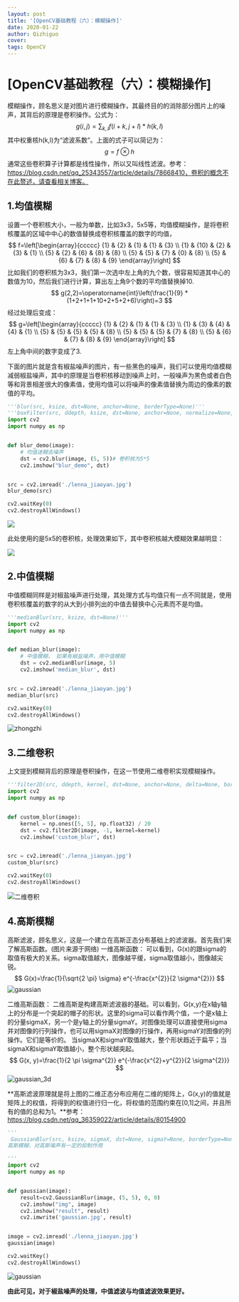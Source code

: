 ```yaml
---
layout: post
title: '[OpenCV基础教程（六）：模糊操作]'
date: 2020-01-22
author: Qizhiguo
cover: 
tags: OpenCV
---
```


# [OpenCV基础教程（六）：模糊操作]

​		模糊操作，顾名思义是对图片进行模糊操作，其最终目的的消除部分图片上的噪声，其背后的原理是卷积操作。公式为：
$$
g(i, j)=\sum_{k, l} f(i+k, j+l) * h(k, l)
$$
其中权重核h(k,l)为“滤波系数”。上面的式子可以简记为：
$$
g=f \otimes h
$$
通常这些卷积算子计算都是线性操作，所以又叫线性滤波。参考：https://blog.csdn.net/qq_25343557/article/details/78668410，卷积的概念不在此赘述，请查看相关博客。

## 1.均值模糊

设置一个卷积核大小，一般为单数，比如3x3，5x5等，均值模糊操作，是将卷积核覆盖的区域中中心的数值替换成卷积核覆盖的数字的均值，
$$
f=\left[\begin{array}{ccccc}
{1} & {2} & {1} & {1} & {3} \\
{1} & {10} & {2} & {3} & {1} \\
{5} & {2} & {6} & {8} & {8} \\
{5} & {5} & {7} & {0} & {8} \\
{5} & {6} & {7} & {8} & {9}
\end{array}\right]
$$
比如我们的卷积核为3x3，我们第一次选中左上角的九个数，很容易知道其中心的数值为10，然后我们进行计算，算出左上角9个数的平均值替换掉10.
$$
g(2,2)=\operatorname{int}\left(\frac{1}{9} *(1+2+1+1+10+2+5+2+6)\right)=3
$$
经过处理后变成：
$$
g=\left[\begin{array}{ccccc}
{1} & {2} & {1} & {1} & {3} \\
{1} & {3} & {4} & {4} & {1} \\
{5} & {5} & {5} & {5} & {8} \\
{5} & {5} & {5} & {7} & {8} \\
{5} & {6} & {7} & {8} & {9}
\end{array}\right]
$$
左上角中间的数字变成了3.

下面的图片就是含有椒盐噪声的图片，有一些黑色的噪声，我们可以使用均值模糊减弱椒盐噪声，其中的原理是当卷积核移动到噪声上时，一般噪声为黑色或者白色等和背景相差很大的像素值，使用均值可以将噪声的像素值替换为周边的像素的数值的平均。

```python
'''blur(src, ksize, dst=None, anchor=None, borderType=None)'''
'''boxFilter(src, ddepth, ksize, dst=None, anchor=None, normalize=None, borderType=None),当normalize=True时，作用于均值滤波一样，如果为False时，超过255的就当255算'''
import cv2
import numpy as np


def blur_demo(image):
    # 均值迷糊去噪声
    dst = cv2.blur(image, (5, 5))# 卷积核为5*5
    cv2.imshow("blur_demo", dst)


src = cv2.imread('./lenna_jiaoyan.jpg')
blur_demo(src)

cv2.waitKey(0)
cv2.destroyAllWindows()
```



![](https://raw.githubusercontent.com/Qzgfather/Qzgfather.github.io/master/assets/img/lenna_jiaoyan.jpg)

此处使用的是5x5的卷积核，处理效果如下，其中卷积核越大模糊效果越明显：

![](https://raw.githubusercontent.com/Qzgfather/Qzgfather.github.io/master/assets/img/blur.jpg)

## 2.中值模糊

​		中值模糊同样是对椒盐噪声进行处理，其处理方式与均值只有一点不同就是，使用卷积核覆盖的数字的从大到小排列出的中值去替换中心元素而不是均值。

```python
'''medianBlur(src, ksize, dst=None)'''
import cv2
import numpy as np


def median_blur(image):
    # 中值模糊， 如果有椒盐噪声，用中值模糊
    dst = cv2.medianBlur(image, 5)
    cv2.imshow('median_blur', dst)


src = cv2.imread('./lenna_jiaoyan.jpg')
median_blur(src)

cv2.waitKey(0)
cv2.destroyAllWindows()
```

![zhongzhi](https://raw.githubusercontent.com/Qzgfather/Qzgfather.github.io/master/assets/img/median_blur.jpg)

## 3.二维卷积

上文提到模糊背后的原理是卷积操作，在这一节使用二维卷积实现模糊操作。

```python
'''filter2D(src, ddepth, kernel, dst=None, anchor=None, delta=None, borderType=None)'''
import cv2
import numpy as np


def custom_blur(image):
    kernel = np.ones([5, 5], np.float32) / 20
    dst = cv2.filter2D(image, -1, kernel=kernel)
    cv2.imshow('custom_blur', dst)


src = cv2.imread('./lenna_jiaoyan.jpg')
custom_blur(src)

cv2.waitKey(0)
cv2.destroyAllWindows()
```

![二维卷积](https://raw.githubusercontent.com/Qzgfather/Qzgfather.github.io/master/assets/img/custom_blur.jpg)

## 4.高斯模糊

高斯滤波，顾名思义，这是一个建立在高斯正态分布基础上的滤波器。首先我们来了解高斯函数。(图片来源于网络)
一维高斯函数：
可以看到，G(x)的跟sigma的取值有极大的关系。sigma取值越大，图像越平缓，sigma取值越小，图像越尖锐。
$$
G(x)=\frac{1}{\sqrt{2 \pi} \sigma} e^{-\frac{x^{2}}{2 \sigma^{2}}}
$$
![gaussian](https://raw.githubusercontent.com/Qzgfather/Qzgfather.github.io/master/assets/img/gaussian.png)

二维高斯函数：
二维高斯是构建高斯滤波器的基础。可以看到，G(x,y)在x轴y轴上的分布是一个突起的帽子的形状。这里的sigma可以看作两个值，一个是x轴上的分量sigmaX，另一个是y轴上的分量sigmaY。对图像处理可以直接使用sigma并对图像的行列操作，也可以用sigmaX对图像的行操作，再用sigmaY对图像的列操作。它们是等价的。
当sigmaX和sigmaY取值越大，整个形状趋近于扁平；当sigmaX和sigmaY取值越小，整个形状越突起。
$$
G(x, y)=\frac{1}{2 \pi \sigma^{2}} e^{-\frac{x^{2}+y^{2}}{2 \sigma^{2}}}
$$
![gaussian_3d](https://raw.githubusercontent.com/Qzgfather/Qzgfather.github.io/master/assets/img/gaussian_3d.png)

**高斯滤波原理就是将上图的二维正态分布应用在二维的矩阵上，G(x,y)的值就是矩阵上的权值，将得到的权值进行归一化，将权值的范围约束在[0,1]之间，并且所有的值的总和为1。**参考：https://blog.csdn.net/qq_36359022/article/details/80154900

```python
'''
 GaussianBlur(src, ksize, sigmaX, dst=None, sigmaY=None, borderType=None)
高斯模糊，对高斯噪声有一定的抑制作用

'''
import cv2
import numpy as np


def gaussian(image):
    result=cv2.GaussianBlur(image, (5, 5), 0, 0)
    cv2.imshow("img", image)
    cv2.imshow("result", result)
    cv2.imwrite('gaussian.jpg', result)


image = cv2.imread('./lenna_jiaoyan.jpg')
gaussian(image)

cv2.waitKey()
cv2.destroyAllWindows()
```

![gaussian](https://raw.githubusercontent.com/Qzgfather/Qzgfather.github.io/master/assets/img/gaussian.jpg)

**由此可见，对于椒盐噪声的处理，中值滤波与均值滤波效果更好。**